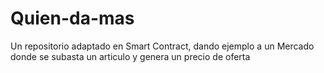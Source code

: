 # Quien-da-mas
Un repositorio adaptado en Smart Contract, dando ejemplo a un Mercado donde se subasta un articulo y genera un precio de oferta
